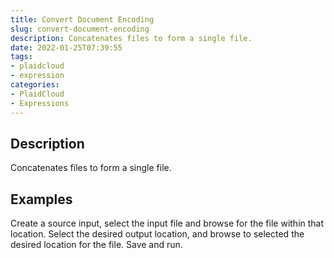 ```yaml
---
title: Convert Document Encoding
slug: convert-document-encoding
description: Concatenates files to form a single file.
date: 2022-01-25T07:39:55
tags:
- plaidcloud
- expression
categories:
- PlaidCloud
- Expressions
---
```



## Description


Concatenates files to form a single file.







## Examples


Create a source input, select the input file and browse for the file within that location. Select the desired output location, and browse to selected the desired location for the file. Save and run.

